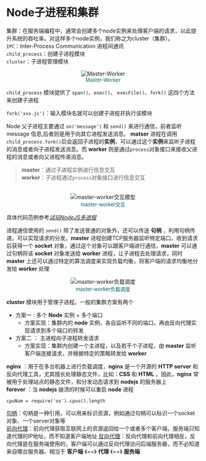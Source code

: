 # Node子进程和集群
集群：在服务端编程中，通常会创建多个node实例来处理客户端的请求，以此提升系统的吞吐率。对这样多个node实例，我们称之为cluster（集群）。<br>
`IPC`：Inter-Process Communication 进程间通讯<br>
`child_process`：创建子进程模块<br>
`cluster`：子进程管理模块

<center><img src = "https://img-blog.csdn.net/20180411162337266?watermark/2/text/aHR0cHM6Ly9ibG9nLmNzZG4ubmV0L2hvbmdjaGg=/font/5a6L5L2T/fontsize/400/fill/I0JBQkFCMA==/dissolve/70" title = "Master-Worker"></center>
<center><font size='2' color = '#006666'>Master-Worker</font></center>

`child_process` 模块提供了 `span()`、`exec()`、 `execFile()`、`fork()` 这四个方法来创建子进程

`fork('xxx.js')`：输入模块名就可以创建子进程并执行该模块

Node 父子进程主要通过 `on('message')` 和 `send()` 来进行通信，前者监听 message 信息,后者则是用于向其它进程发送消息。 **matser** 进程在调用`child_process.fork()`后会返回子进程的**实例**，可以通过这个**实例**来监听子进程的消息或者向子进程发送消息。而 **worker** 则是通过`process`对象接口来接收父进程的消息或者向父进程传递消息。

> **master**：通过子进程实例进行信息交互<br>
  **worker**：子进程通过`process`对象接口进行信息交互
<br>
<center><img src = "https://img-blog.csdn.net/20180411162446285?watermark/2/text/aHR0cHM6Ly9ibG9nLmNzZG4ubmV0L2hvbmdjaGg=/font/5a6L5L2T/fontsize/400/fill/I0JBQkFCMA==/dissolve/70" title = "master-worker交互模型"></center>
<center><font size='2' color = '#006666'>master-worker交互</font></center>

具体代码范例参考<em>[试玩NodeJS多进程](https://blog.csdn.net/hongchh/article/details/79898816)</em>

进程通信使用的 `send()` 除了发送普通的对象外，还可以传送 **句柄** ，利用句柄传递，可以实现请求的分发。**master** 进程创建TCP服务器监听特定端口，收到请求后获得一个 **socket** 对象，通过这个对象可以跟客户端进行通信，**master** 可以通过句柄将该 **socket** 对象发送给 **worker** 进程，让子进程去处理请求，同时 **master** 上还可以通过特定的算法调度来实现负载均衡，将客户端的请求均衡地分发给 **worker** 处理

<center><img src = "https://img-blog.csdn.net/20180411162530412?watermark/2/text/aHR0cHM6Ly9ibG9nLmNzZG4ubmV0L2hvbmdjaGg=/font/5a6L5L2T/fontsize/400/fill/I0JBQkFCMA==/dissolve/70" title = "master-worker负载调度"></center>
<center><font size='2' color = '#006666'>master-worker负载调度</font></center>

**cluster** 模块用于管理子进程。一般的集群方案有两个
- 方案一 :  多个 **Node** 实例 + 多个端口
  - 方案实现：集群内的 **node** 实例，各自监听不同的端口，再由反向代理实现请求到多个端口的转发
- 方案二 ： 主进程向子进程转发请求
  - 方案实现：集群内创建一个主进程，以及若干个子进程，由 **master** 监听客户端连接请求，并根据特定的策略转发给 **worker**

**nginx** ：用于在多台机器上进行负载调度，**nginx** 是一个开源的 **HTTP server** 和反向代理工具，尤其擅长处理静态文件，比如：**CSS** 和 **HTML** 。因此，**nginx** 常被用于处理站点的静态文件，和分发动态请求到 **nodejs** 的服务器上<br>
**forever** ：当 **nodejs** 崩溃的时候可以重启 **node** 进程

```
cpuNum = require('os').cpus().length
```

[句柄](#句柄)：句柄是一种引用，可以用来标识资源，例如通过句柄可以标识一个socket对象、一个server对象等<br>
[前向代理](#前向代理)：前向代理获取互联网上的资源返回给一个或者多个客户端，服务端只知道代理的IP地址，而不知道客户端地址
[反向代理](#反向代理)：反向代理和前向代理相反，反向代理是在服务端使用的，客户端可以通过反向代理访问后端服务器，而不必知道来自哪台服务器。相当于 **客户端** 《==》 **代理** 《==》 **服务端** 

